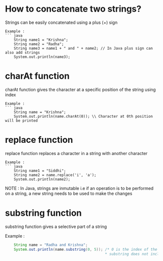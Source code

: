 # How to concatenate two strings? 
  Strings can be easily concatenated using a plus (+) sign

    Example : 
    ``` java
        String name1 = "Krishna";
        String name2 = "Radha";
        String name3 = name1 + " and " + name2; // In Java plus sign can also add strings
        System.out.println(name3);

# charAt function
  charAt function gives the character at a specific position of the string using index

    Example :
    ``` java
        String name = "Krishna";
        System.out.println(name.charAt(0)); \\ Character at 0th position will be printed

# replace function
  replace function replaces a character in a string with another character

    Example :
    ``` java
        String name1 = "Siddhi";
        String name2 = name.replace('i', 'a');
        System.out.println(name2);

NOTE : In Java, strings are inmutable i.e if an operation is to be performed on a string, a new string needs to be used to make the changes

# substring function

substring function gives a selective part of a string

  Example :
  ``` java
      String name = "Radha and Krishna";
      System.out.println(name.substring(0, 5)); /* 0 is the index of the starting letter
                                                * substring does not include the index of the ending letter so an index after is given */
